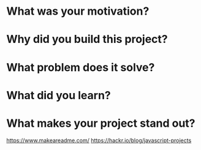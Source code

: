 # What was your motivation?
# Why did you build this project?
# What problem does it solve?
# What did you learn?
# What makes your project stand out?

https://www.makeareadme.com/
https://hackr.io/blog/javascript-projects